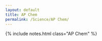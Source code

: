 ```yaml
---
layout: default
title: AP Chem
permalink: /Science/AP Chem/
---
```


{% include notes.html class="AP Chem" %}